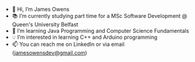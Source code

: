 - 👋 Hi, I’m James Owens
- 📚 I’m currently studying part time for a MSc Software Development @ Queen's University Belfast
- 🌱 I’m learning Java Programming and Computer Science Fundamentals
- 💡 I’m interested in learning C++ and Arduino programming
- 📫 You can reach me on LinkedIn or via email (jamesowensdev@gmail.com)

<!---
jamesowensdev/jamesowensdev is a ✨ special ✨ repository because its `README.md` (this file) appears on your GitHub profile.
You can click the Preview link to take a look at your changes.
--->
